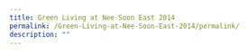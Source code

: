```yaml
---
title: Green Living at Nee Soon East 2014
permalink: /Green-Living-at-Nee-Soon-East-2014/permalink/
description: ""
---
```

